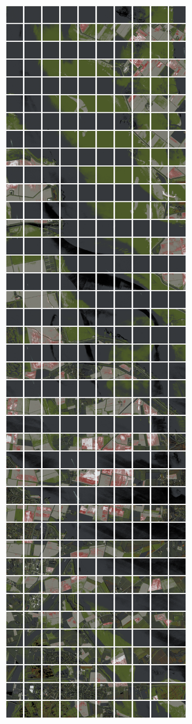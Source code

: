 <html>
<div>
<img src="https://github.com/HakkaTjakka/NL_TILE_MAP/blob/main/18/599/-1039/r.5990.-10390.png" height="44" width="44">
<img src="https://github.com/HakkaTjakka/NL_TILE_MAP/blob/main/18/599/-1039/r.5991.-10390.png" height="44" width="44">
<img src="https://github.com/HakkaTjakka/NL_TILE_MAP/blob/main/18/599/-1039/r.5992.-10390.png" height="44" width="44">
<img src="https://github.com/HakkaTjakka/NL_TILE_MAP/blob/main/18/599/-1039/r.5993.-10390.png" height="44" width="44">
<img src="https://github.com/HakkaTjakka/NL_TILE_MAP/blob/main/18/599/-1039/r.5994.-10390.png" height="44" width="44">
<img src="https://github.com/HakkaTjakka/NL_TILE_MAP/blob/main/18/599/-1039/r.5995.-10390.png" height="44" width="44">
<img src="https://github.com/HakkaTjakka/NL_TILE_MAP/blob/main/18/599/-1039/r.5996.-10390.png" height="44" width="44">
<img src="https://github.com/HakkaTjakka/NL_TILE_MAP/blob/main/18/599/-1039/r.5997.-10390.png" height="44" width="44">
<img src="https://github.com/HakkaTjakka/NL_TILE_MAP/blob/main/18/599/-1039/r.5998.-10390.png" height="44" width="44">
<img src="https://github.com/HakkaTjakka/NL_TILE_MAP/blob/main/18/599/-1039/r.5999.-10390.png" height="44" width="44">
<img src="https://github.com/HakkaTjakka/NL_TILE_MAP/blob/main/18/600/-1039/r.6000.-10390.png" height="44" width="44">
<img src="https://github.com/HakkaTjakka/NL_TILE_MAP/blob/main/18/600/-1039/r.6001.-10390.png" height="44" width="44">
<img src="https://github.com/HakkaTjakka/NL_TILE_MAP/blob/main/18/600/-1039/r.6002.-10390.png" height="44" width="44">
<img src="https://github.com/HakkaTjakka/NL_TILE_MAP/blob/main/18/600/-1039/r.6003.-10390.png" height="44" width="44">
<img src="https://github.com/HakkaTjakka/NL_TILE_MAP/blob/main/18/600/-1039/r.6004.-10390.png" height="44" width="44">
<img src="https://github.com/HakkaTjakka/NL_TILE_MAP/blob/main/18/600/-1039/r.6005.-10390.png" height="44" width="44">
<img src="https://github.com/HakkaTjakka/NL_TILE_MAP/blob/main/18/600/-1039/r.6006.-10390.png" height="44" width="44">
<img src="https://github.com/HakkaTjakka/NL_TILE_MAP/blob/main/18/600/-1039/r.6007.-10390.png" height="44" width="44">
<img src="https://github.com/HakkaTjakka/NL_TILE_MAP/blob/main/18/600/-1039/r.6008.-10390.png" height="44" width="44">
<img src="https://github.com/HakkaTjakka/NL_TILE_MAP/blob/main/18/600/-1039/r.6009.-10390.png" height="44" width="44">
<br>
<img src="https://github.com/HakkaTjakka/NL_TILE_MAP/blob/main/18/599/-1039/r.5990.-10389.png" height="44" width="44">
<img src="https://github.com/HakkaTjakka/NL_TILE_MAP/blob/main/18/599/-1039/r.5991.-10389.png" height="44" width="44">
<img src="https://github.com/HakkaTjakka/NL_TILE_MAP/blob/main/18/599/-1039/r.5992.-10389.png" height="44" width="44">
<img src="https://github.com/HakkaTjakka/NL_TILE_MAP/blob/main/18/599/-1039/r.5993.-10389.png" height="44" width="44">
<img src="https://github.com/HakkaTjakka/NL_TILE_MAP/blob/main/18/599/-1039/r.5994.-10389.png" height="44" width="44">
<img src="https://github.com/HakkaTjakka/NL_TILE_MAP/blob/main/18/599/-1039/r.5995.-10389.png" height="44" width="44">
<img src="https://github.com/HakkaTjakka/NL_TILE_MAP/blob/main/18/599/-1039/r.5996.-10389.png" height="44" width="44">
<img src="https://github.com/HakkaTjakka/NL_TILE_MAP/blob/main/18/599/-1039/r.5997.-10389.png" height="44" width="44">
<img src="https://github.com/HakkaTjakka/NL_TILE_MAP/blob/main/18/599/-1039/r.5998.-10389.png" height="44" width="44">
<img src="https://github.com/HakkaTjakka/NL_TILE_MAP/blob/main/18/599/-1039/r.5999.-10389.png" height="44" width="44">
<img src="https://github.com/HakkaTjakka/NL_TILE_MAP/blob/main/18/600/-1039/r.6000.-10389.png" height="44" width="44">
<img src="https://github.com/HakkaTjakka/NL_TILE_MAP/blob/main/18/600/-1039/r.6001.-10389.png" height="44" width="44">
<img src="https://github.com/HakkaTjakka/NL_TILE_MAP/blob/main/18/600/-1039/r.6002.-10389.png" height="44" width="44">
<img src="https://github.com/HakkaTjakka/NL_TILE_MAP/blob/main/18/600/-1039/r.6003.-10389.png" height="44" width="44">
<img src="https://github.com/HakkaTjakka/NL_TILE_MAP/blob/main/18/600/-1039/r.6004.-10389.png" height="44" width="44">
<img src="https://github.com/HakkaTjakka/NL_TILE_MAP/blob/main/18/600/-1039/r.6005.-10389.png" height="44" width="44">
<img src="https://github.com/HakkaTjakka/NL_TILE_MAP/blob/main/18/600/-1039/r.6006.-10389.png" height="44" width="44">
<img src="https://github.com/HakkaTjakka/NL_TILE_MAP/blob/main/18/600/-1039/r.6007.-10389.png" height="44" width="44">
<img src="https://github.com/HakkaTjakka/NL_TILE_MAP/blob/main/18/600/-1039/r.6008.-10389.png" height="44" width="44">
<img src="https://github.com/HakkaTjakka/NL_TILE_MAP/blob/main/18/600/-1039/r.6009.-10389.png" height="44" width="44">
<br>
<img src="https://github.com/HakkaTjakka/NL_TILE_MAP/blob/main/18/599/-1039/r.5990.-10388.png" height="44" width="44">
<img src="https://github.com/HakkaTjakka/NL_TILE_MAP/blob/main/18/599/-1039/r.5991.-10388.png" height="44" width="44">
<img src="https://github.com/HakkaTjakka/NL_TILE_MAP/blob/main/18/599/-1039/r.5992.-10388.png" height="44" width="44">
<img src="https://github.com/HakkaTjakka/NL_TILE_MAP/blob/main/18/599/-1039/r.5993.-10388.png" height="44" width="44">
<img src="https://github.com/HakkaTjakka/NL_TILE_MAP/blob/main/18/599/-1039/r.5994.-10388.png" height="44" width="44">
<img src="https://github.com/HakkaTjakka/NL_TILE_MAP/blob/main/18/599/-1039/r.5995.-10388.png" height="44" width="44">
<img src="https://github.com/HakkaTjakka/NL_TILE_MAP/blob/main/18/599/-1039/r.5996.-10388.png" height="44" width="44">
<img src="https://github.com/HakkaTjakka/NL_TILE_MAP/blob/main/18/599/-1039/r.5997.-10388.png" height="44" width="44">
<img src="https://github.com/HakkaTjakka/NL_TILE_MAP/blob/main/18/599/-1039/r.5998.-10388.png" height="44" width="44">
<img src="https://github.com/HakkaTjakka/NL_TILE_MAP/blob/main/18/599/-1039/r.5999.-10388.png" height="44" width="44">
<img src="https://github.com/HakkaTjakka/NL_TILE_MAP/blob/main/18/600/-1039/r.6000.-10388.png" height="44" width="44">
<img src="https://github.com/HakkaTjakka/NL_TILE_MAP/blob/main/18/600/-1039/r.6001.-10388.png" height="44" width="44">
<img src="https://github.com/HakkaTjakka/NL_TILE_MAP/blob/main/18/600/-1039/r.6002.-10388.png" height="44" width="44">
<img src="https://github.com/HakkaTjakka/NL_TILE_MAP/blob/main/18/600/-1039/r.6003.-10388.png" height="44" width="44">
<img src="https://github.com/HakkaTjakka/NL_TILE_MAP/blob/main/18/600/-1039/r.6004.-10388.png" height="44" width="44">
<img src="https://github.com/HakkaTjakka/NL_TILE_MAP/blob/main/18/600/-1039/r.6005.-10388.png" height="44" width="44">
<img src="https://github.com/HakkaTjakka/NL_TILE_MAP/blob/main/18/600/-1039/r.6006.-10388.png" height="44" width="44">
<img src="https://github.com/HakkaTjakka/NL_TILE_MAP/blob/main/18/600/-1039/r.6007.-10388.png" height="44" width="44">
<img src="https://github.com/HakkaTjakka/NL_TILE_MAP/blob/main/18/600/-1039/r.6008.-10388.png" height="44" width="44">
<img src="https://github.com/HakkaTjakka/NL_TILE_MAP/blob/main/18/600/-1039/r.6009.-10388.png" height="44" width="44">
<br>
<img src="https://github.com/HakkaTjakka/NL_TILE_MAP/blob/main/18/599/-1039/r.5990.-10387.png" height="44" width="44">
<img src="https://github.com/HakkaTjakka/NL_TILE_MAP/blob/main/18/599/-1039/r.5991.-10387.png" height="44" width="44">
<img src="https://github.com/HakkaTjakka/NL_TILE_MAP/blob/main/18/599/-1039/r.5992.-10387.png" height="44" width="44">
<img src="https://github.com/HakkaTjakka/NL_TILE_MAP/blob/main/18/599/-1039/r.5993.-10387.png" height="44" width="44">
<img src="https://github.com/HakkaTjakka/NL_TILE_MAP/blob/main/18/599/-1039/r.5994.-10387.png" height="44" width="44">
<img src="https://github.com/HakkaTjakka/NL_TILE_MAP/blob/main/18/599/-1039/r.5995.-10387.png" height="44" width="44">
<img src="https://github.com/HakkaTjakka/NL_TILE_MAP/blob/main/18/599/-1039/r.5996.-10387.png" height="44" width="44">
<img src="https://github.com/HakkaTjakka/NL_TILE_MAP/blob/main/18/599/-1039/r.5997.-10387.png" height="44" width="44">
<img src="https://github.com/HakkaTjakka/NL_TILE_MAP/blob/main/18/599/-1039/r.5998.-10387.png" height="44" width="44">
<img src="https://github.com/HakkaTjakka/NL_TILE_MAP/blob/main/18/599/-1039/r.5999.-10387.png" height="44" width="44">
<img src="https://github.com/HakkaTjakka/NL_TILE_MAP/blob/main/18/600/-1039/r.6000.-10387.png" height="44" width="44">
<img src="https://github.com/HakkaTjakka/NL_TILE_MAP/blob/main/18/600/-1039/r.6001.-10387.png" height="44" width="44">
<img src="https://github.com/HakkaTjakka/NL_TILE_MAP/blob/main/18/600/-1039/r.6002.-10387.png" height="44" width="44">
<img src="https://github.com/HakkaTjakka/NL_TILE_MAP/blob/main/18/600/-1039/r.6003.-10387.png" height="44" width="44">
<img src="https://github.com/HakkaTjakka/NL_TILE_MAP/blob/main/18/600/-1039/r.6004.-10387.png" height="44" width="44">
<img src="https://github.com/HakkaTjakka/NL_TILE_MAP/blob/main/18/600/-1039/r.6005.-10387.png" height="44" width="44">
<img src="https://github.com/HakkaTjakka/NL_TILE_MAP/blob/main/18/600/-1039/r.6006.-10387.png" height="44" width="44">
<img src="https://github.com/HakkaTjakka/NL_TILE_MAP/blob/main/18/600/-1039/r.6007.-10387.png" height="44" width="44">
<img src="https://github.com/HakkaTjakka/NL_TILE_MAP/blob/main/18/600/-1039/r.6008.-10387.png" height="44" width="44">
<img src="https://github.com/HakkaTjakka/NL_TILE_MAP/blob/main/18/600/-1039/r.6009.-10387.png" height="44" width="44">
<br>
<img src="https://github.com/HakkaTjakka/NL_TILE_MAP/blob/main/18/599/-1039/r.5990.-10386.png" height="44" width="44">
<img src="https://github.com/HakkaTjakka/NL_TILE_MAP/blob/main/18/599/-1039/r.5991.-10386.png" height="44" width="44">
<img src="https://github.com/HakkaTjakka/NL_TILE_MAP/blob/main/18/599/-1039/r.5992.-10386.png" height="44" width="44">
<img src="https://github.com/HakkaTjakka/NL_TILE_MAP/blob/main/18/599/-1039/r.5993.-10386.png" height="44" width="44">
<img src="https://github.com/HakkaTjakka/NL_TILE_MAP/blob/main/18/599/-1039/r.5994.-10386.png" height="44" width="44">
<img src="https://github.com/HakkaTjakka/NL_TILE_MAP/blob/main/18/599/-1039/r.5995.-10386.png" height="44" width="44">
<img src="https://github.com/HakkaTjakka/NL_TILE_MAP/blob/main/18/599/-1039/r.5996.-10386.png" height="44" width="44">
<img src="https://github.com/HakkaTjakka/NL_TILE_MAP/blob/main/18/599/-1039/r.5997.-10386.png" height="44" width="44">
<img src="https://github.com/HakkaTjakka/NL_TILE_MAP/blob/main/18/599/-1039/r.5998.-10386.png" height="44" width="44">
<img src="https://github.com/HakkaTjakka/NL_TILE_MAP/blob/main/18/599/-1039/r.5999.-10386.png" height="44" width="44">
<img src="https://github.com/HakkaTjakka/NL_TILE_MAP/blob/main/18/600/-1039/r.6000.-10386.png" height="44" width="44">
<img src="https://github.com/HakkaTjakka/NL_TILE_MAP/blob/main/18/600/-1039/r.6001.-10386.png" height="44" width="44">
<img src="https://github.com/HakkaTjakka/NL_TILE_MAP/blob/main/18/600/-1039/r.6002.-10386.png" height="44" width="44">
<img src="https://github.com/HakkaTjakka/NL_TILE_MAP/blob/main/18/600/-1039/r.6003.-10386.png" height="44" width="44">
<img src="https://github.com/HakkaTjakka/NL_TILE_MAP/blob/main/18/600/-1039/r.6004.-10386.png" height="44" width="44">
<img src="https://github.com/HakkaTjakka/NL_TILE_MAP/blob/main/18/600/-1039/r.6005.-10386.png" height="44" width="44">
<img src="https://github.com/HakkaTjakka/NL_TILE_MAP/blob/main/18/600/-1039/r.6006.-10386.png" height="44" width="44">
<img src="https://github.com/HakkaTjakka/NL_TILE_MAP/blob/main/18/600/-1039/r.6007.-10386.png" height="44" width="44">
<img src="https://github.com/HakkaTjakka/NL_TILE_MAP/blob/main/18/600/-1039/r.6008.-10386.png" height="44" width="44">
<img src="https://github.com/HakkaTjakka/NL_TILE_MAP/blob/main/18/600/-1039/r.6009.-10386.png" height="44" width="44">
<br>
<img src="https://github.com/HakkaTjakka/NL_TILE_MAP/blob/main/18/599/-1039/r.5990.-10385.png" height="44" width="44">
<img src="https://github.com/HakkaTjakka/NL_TILE_MAP/blob/main/18/599/-1039/r.5991.-10385.png" height="44" width="44">
<img src="https://github.com/HakkaTjakka/NL_TILE_MAP/blob/main/18/599/-1039/r.5992.-10385.png" height="44" width="44">
<img src="https://github.com/HakkaTjakka/NL_TILE_MAP/blob/main/18/599/-1039/r.5993.-10385.png" height="44" width="44">
<img src="https://github.com/HakkaTjakka/NL_TILE_MAP/blob/main/18/599/-1039/r.5994.-10385.png" height="44" width="44">
<img src="https://github.com/HakkaTjakka/NL_TILE_MAP/blob/main/18/599/-1039/r.5995.-10385.png" height="44" width="44">
<img src="https://github.com/HakkaTjakka/NL_TILE_MAP/blob/main/18/599/-1039/r.5996.-10385.png" height="44" width="44">
<img src="https://github.com/HakkaTjakka/NL_TILE_MAP/blob/main/18/599/-1039/r.5997.-10385.png" height="44" width="44">
<img src="https://github.com/HakkaTjakka/NL_TILE_MAP/blob/main/18/599/-1039/r.5998.-10385.png" height="44" width="44">
<img src="https://github.com/HakkaTjakka/NL_TILE_MAP/blob/main/18/599/-1039/r.5999.-10385.png" height="44" width="44">
<img src="https://github.com/HakkaTjakka/NL_TILE_MAP/blob/main/18/600/-1039/r.6000.-10385.png" height="44" width="44">
<img src="https://github.com/HakkaTjakka/NL_TILE_MAP/blob/main/18/600/-1039/r.6001.-10385.png" height="44" width="44">
<img src="https://github.com/HakkaTjakka/NL_TILE_MAP/blob/main/18/600/-1039/r.6002.-10385.png" height="44" width="44">
<img src="https://github.com/HakkaTjakka/NL_TILE_MAP/blob/main/18/600/-1039/r.6003.-10385.png" height="44" width="44">
<img src="https://github.com/HakkaTjakka/NL_TILE_MAP/blob/main/18/600/-1039/r.6004.-10385.png" height="44" width="44">
<img src="https://github.com/HakkaTjakka/NL_TILE_MAP/blob/main/18/600/-1039/r.6005.-10385.png" height="44" width="44">
<img src="https://github.com/HakkaTjakka/NL_TILE_MAP/blob/main/18/600/-1039/r.6006.-10385.png" height="44" width="44">
<img src="https://github.com/HakkaTjakka/NL_TILE_MAP/blob/main/18/600/-1039/r.6007.-10385.png" height="44" width="44">
<img src="https://github.com/HakkaTjakka/NL_TILE_MAP/blob/main/18/600/-1039/r.6008.-10385.png" height="44" width="44">
<img src="https://github.com/HakkaTjakka/NL_TILE_MAP/blob/main/18/600/-1039/r.6009.-10385.png" height="44" width="44">
<br>
<img src="https://github.com/HakkaTjakka/NL_TILE_MAP/blob/main/18/599/-1039/r.5990.-10384.png" height="44" width="44">
<img src="https://github.com/HakkaTjakka/NL_TILE_MAP/blob/main/18/599/-1039/r.5991.-10384.png" height="44" width="44">
<img src="https://github.com/HakkaTjakka/NL_TILE_MAP/blob/main/18/599/-1039/r.5992.-10384.png" height="44" width="44">
<img src="https://github.com/HakkaTjakka/NL_TILE_MAP/blob/main/18/599/-1039/r.5993.-10384.png" height="44" width="44">
<img src="https://github.com/HakkaTjakka/NL_TILE_MAP/blob/main/18/599/-1039/r.5994.-10384.png" height="44" width="44">
<img src="https://github.com/HakkaTjakka/NL_TILE_MAP/blob/main/18/599/-1039/r.5995.-10384.png" height="44" width="44">
<img src="https://github.com/HakkaTjakka/NL_TILE_MAP/blob/main/18/599/-1039/r.5996.-10384.png" height="44" width="44">
<img src="https://github.com/HakkaTjakka/NL_TILE_MAP/blob/main/18/599/-1039/r.5997.-10384.png" height="44" width="44">
<img src="https://github.com/HakkaTjakka/NL_TILE_MAP/blob/main/18/599/-1039/r.5998.-10384.png" height="44" width="44">
<img src="https://github.com/HakkaTjakka/NL_TILE_MAP/blob/main/18/599/-1039/r.5999.-10384.png" height="44" width="44">
<img src="https://github.com/HakkaTjakka/NL_TILE_MAP/blob/main/18/600/-1039/r.6000.-10384.png" height="44" width="44">
<img src="https://github.com/HakkaTjakka/NL_TILE_MAP/blob/main/18/600/-1039/r.6001.-10384.png" height="44" width="44">
<img src="https://github.com/HakkaTjakka/NL_TILE_MAP/blob/main/18/600/-1039/r.6002.-10384.png" height="44" width="44">
<img src="https://github.com/HakkaTjakka/NL_TILE_MAP/blob/main/18/600/-1039/r.6003.-10384.png" height="44" width="44">
<img src="https://github.com/HakkaTjakka/NL_TILE_MAP/blob/main/18/600/-1039/r.6004.-10384.png" height="44" width="44">
<img src="https://github.com/HakkaTjakka/NL_TILE_MAP/blob/main/18/600/-1039/r.6005.-10384.png" height="44" width="44">
<img src="https://github.com/HakkaTjakka/NL_TILE_MAP/blob/main/18/600/-1039/r.6006.-10384.png" height="44" width="44">
<img src="https://github.com/HakkaTjakka/NL_TILE_MAP/blob/main/18/600/-1039/r.6007.-10384.png" height="44" width="44">
<img src="https://github.com/HakkaTjakka/NL_TILE_MAP/blob/main/18/600/-1039/r.6008.-10384.png" height="44" width="44">
<img src="https://github.com/HakkaTjakka/NL_TILE_MAP/blob/main/18/600/-1039/r.6009.-10384.png" height="44" width="44">
<br>
<img src="https://github.com/HakkaTjakka/NL_TILE_MAP/blob/main/18/599/-1039/r.5990.-10383.png" height="44" width="44">
<img src="https://github.com/HakkaTjakka/NL_TILE_MAP/blob/main/18/599/-1039/r.5991.-10383.png" height="44" width="44">
<img src="https://github.com/HakkaTjakka/NL_TILE_MAP/blob/main/18/599/-1039/r.5992.-10383.png" height="44" width="44">
<img src="https://github.com/HakkaTjakka/NL_TILE_MAP/blob/main/18/599/-1039/r.5993.-10383.png" height="44" width="44">
<img src="https://github.com/HakkaTjakka/NL_TILE_MAP/blob/main/18/599/-1039/r.5994.-10383.png" height="44" width="44">
<img src="https://github.com/HakkaTjakka/NL_TILE_MAP/blob/main/18/599/-1039/r.5995.-10383.png" height="44" width="44">
<img src="https://github.com/HakkaTjakka/NL_TILE_MAP/blob/main/18/599/-1039/r.5996.-10383.png" height="44" width="44">
<img src="https://github.com/HakkaTjakka/NL_TILE_MAP/blob/main/18/599/-1039/r.5997.-10383.png" height="44" width="44">
<img src="https://github.com/HakkaTjakka/NL_TILE_MAP/blob/main/18/599/-1039/r.5998.-10383.png" height="44" width="44">
<img src="https://github.com/HakkaTjakka/NL_TILE_MAP/blob/main/18/599/-1039/r.5999.-10383.png" height="44" width="44">
<img src="https://github.com/HakkaTjakka/NL_TILE_MAP/blob/main/18/600/-1039/r.6000.-10383.png" height="44" width="44">
<img src="https://github.com/HakkaTjakka/NL_TILE_MAP/blob/main/18/600/-1039/r.6001.-10383.png" height="44" width="44">
<img src="https://github.com/HakkaTjakka/NL_TILE_MAP/blob/main/18/600/-1039/r.6002.-10383.png" height="44" width="44">
<img src="https://github.com/HakkaTjakka/NL_TILE_MAP/blob/main/18/600/-1039/r.6003.-10383.png" height="44" width="44">
<img src="https://github.com/HakkaTjakka/NL_TILE_MAP/blob/main/18/600/-1039/r.6004.-10383.png" height="44" width="44">
<img src="https://github.com/HakkaTjakka/NL_TILE_MAP/blob/main/18/600/-1039/r.6005.-10383.png" height="44" width="44">
<img src="https://github.com/HakkaTjakka/NL_TILE_MAP/blob/main/18/600/-1039/r.6006.-10383.png" height="44" width="44">
<img src="https://github.com/HakkaTjakka/NL_TILE_MAP/blob/main/18/600/-1039/r.6007.-10383.png" height="44" width="44">
<img src="https://github.com/HakkaTjakka/NL_TILE_MAP/blob/main/18/600/-1039/r.6008.-10383.png" height="44" width="44">
<img src="https://github.com/HakkaTjakka/NL_TILE_MAP/blob/main/18/600/-1039/r.6009.-10383.png" height="44" width="44">
<br>
<img src="https://github.com/HakkaTjakka/NL_TILE_MAP/blob/main/18/599/-1039/r.5990.-10382.png" height="44" width="44">
<img src="https://github.com/HakkaTjakka/NL_TILE_MAP/blob/main/18/599/-1039/r.5991.-10382.png" height="44" width="44">
<img src="https://github.com/HakkaTjakka/NL_TILE_MAP/blob/main/18/599/-1039/r.5992.-10382.png" height="44" width="44">
<img src="https://github.com/HakkaTjakka/NL_TILE_MAP/blob/main/18/599/-1039/r.5993.-10382.png" height="44" width="44">
<img src="https://github.com/HakkaTjakka/NL_TILE_MAP/blob/main/18/599/-1039/r.5994.-10382.png" height="44" width="44">
<img src="https://github.com/HakkaTjakka/NL_TILE_MAP/blob/main/18/599/-1039/r.5995.-10382.png" height="44" width="44">
<img src="https://github.com/HakkaTjakka/NL_TILE_MAP/blob/main/18/599/-1039/r.5996.-10382.png" height="44" width="44">
<img src="https://github.com/HakkaTjakka/NL_TILE_MAP/blob/main/18/599/-1039/r.5997.-10382.png" height="44" width="44">
<img src="https://github.com/HakkaTjakka/NL_TILE_MAP/blob/main/18/599/-1039/r.5998.-10382.png" height="44" width="44">
<img src="https://github.com/HakkaTjakka/NL_TILE_MAP/blob/main/18/599/-1039/r.5999.-10382.png" height="44" width="44">
<img src="https://github.com/HakkaTjakka/NL_TILE_MAP/blob/main/18/600/-1039/r.6000.-10382.png" height="44" width="44">
<img src="https://github.com/HakkaTjakka/NL_TILE_MAP/blob/main/18/600/-1039/r.6001.-10382.png" height="44" width="44">
<img src="https://github.com/HakkaTjakka/NL_TILE_MAP/blob/main/18/600/-1039/r.6002.-10382.png" height="44" width="44">
<img src="https://github.com/HakkaTjakka/NL_TILE_MAP/blob/main/18/600/-1039/r.6003.-10382.png" height="44" width="44">
<img src="https://github.com/HakkaTjakka/NL_TILE_MAP/blob/main/18/600/-1039/r.6004.-10382.png" height="44" width="44">
<img src="https://github.com/HakkaTjakka/NL_TILE_MAP/blob/main/18/600/-1039/r.6005.-10382.png" height="44" width="44">
<img src="https://github.com/HakkaTjakka/NL_TILE_MAP/blob/main/18/600/-1039/r.6006.-10382.png" height="44" width="44">
<img src="https://github.com/HakkaTjakka/NL_TILE_MAP/blob/main/18/600/-1039/r.6007.-10382.png" height="44" width="44">
<img src="https://github.com/HakkaTjakka/NL_TILE_MAP/blob/main/18/600/-1039/r.6008.-10382.png" height="44" width="44">
<img src="https://github.com/HakkaTjakka/NL_TILE_MAP/blob/main/18/600/-1039/r.6009.-10382.png" height="44" width="44">
<br>
<img src="https://github.com/HakkaTjakka/NL_TILE_MAP/blob/main/18/599/-1039/r.5990.-10381.png" height="44" width="44">
<img src="https://github.com/HakkaTjakka/NL_TILE_MAP/blob/main/18/599/-1039/r.5991.-10381.png" height="44" width="44">
<img src="https://github.com/HakkaTjakka/NL_TILE_MAP/blob/main/18/599/-1039/r.5992.-10381.png" height="44" width="44">
<img src="https://github.com/HakkaTjakka/NL_TILE_MAP/blob/main/18/599/-1039/r.5993.-10381.png" height="44" width="44">
<img src="https://github.com/HakkaTjakka/NL_TILE_MAP/blob/main/18/599/-1039/r.5994.-10381.png" height="44" width="44">
<img src="https://github.com/HakkaTjakka/NL_TILE_MAP/blob/main/18/599/-1039/r.5995.-10381.png" height="44" width="44">
<img src="https://github.com/HakkaTjakka/NL_TILE_MAP/blob/main/18/599/-1039/r.5996.-10381.png" height="44" width="44">
<img src="https://github.com/HakkaTjakka/NL_TILE_MAP/blob/main/18/599/-1039/r.5997.-10381.png" height="44" width="44">
<img src="https://github.com/HakkaTjakka/NL_TILE_MAP/blob/main/18/599/-1039/r.5998.-10381.png" height="44" width="44">
<img src="https://github.com/HakkaTjakka/NL_TILE_MAP/blob/main/18/599/-1039/r.5999.-10381.png" height="44" width="44">
<img src="https://github.com/HakkaTjakka/NL_TILE_MAP/blob/main/18/600/-1039/r.6000.-10381.png" height="44" width="44">
<img src="https://github.com/HakkaTjakka/NL_TILE_MAP/blob/main/18/600/-1039/r.6001.-10381.png" height="44" width="44">
<img src="https://github.com/HakkaTjakka/NL_TILE_MAP/blob/main/18/600/-1039/r.6002.-10381.png" height="44" width="44">
<img src="https://github.com/HakkaTjakka/NL_TILE_MAP/blob/main/18/600/-1039/r.6003.-10381.png" height="44" width="44">
<img src="https://github.com/HakkaTjakka/NL_TILE_MAP/blob/main/18/600/-1039/r.6004.-10381.png" height="44" width="44">
<img src="https://github.com/HakkaTjakka/NL_TILE_MAP/blob/main/18/600/-1039/r.6005.-10381.png" height="44" width="44">
<img src="https://github.com/HakkaTjakka/NL_TILE_MAP/blob/main/18/600/-1039/r.6006.-10381.png" height="44" width="44">
<img src="https://github.com/HakkaTjakka/NL_TILE_MAP/blob/main/18/600/-1039/r.6007.-10381.png" height="44" width="44">
<img src="https://github.com/HakkaTjakka/NL_TILE_MAP/blob/main/18/600/-1039/r.6008.-10381.png" height="44" width="44">
<img src="https://github.com/HakkaTjakka/NL_TILE_MAP/blob/main/18/600/-1039/r.6009.-10381.png" height="44" width="44">
<br>
<img src="https://github.com/HakkaTjakka/NL_TILE_MAP/blob/main/18/599/-1038/r.5990.-10380.png" height="44" width="44">
<img src="https://github.com/HakkaTjakka/NL_TILE_MAP/blob/main/18/599/-1038/r.5991.-10380.png" height="44" width="44">
<img src="https://github.com/HakkaTjakka/NL_TILE_MAP/blob/main/18/599/-1038/r.5992.-10380.png" height="44" width="44">
<img src="https://github.com/HakkaTjakka/NL_TILE_MAP/blob/main/18/599/-1038/r.5993.-10380.png" height="44" width="44">
<img src="https://github.com/HakkaTjakka/NL_TILE_MAP/blob/main/18/599/-1038/r.5994.-10380.png" height="44" width="44">
<img src="https://github.com/HakkaTjakka/NL_TILE_MAP/blob/main/18/599/-1038/r.5995.-10380.png" height="44" width="44">
<img src="https://github.com/HakkaTjakka/NL_TILE_MAP/blob/main/18/599/-1038/r.5996.-10380.png" height="44" width="44">
<img src="https://github.com/HakkaTjakka/NL_TILE_MAP/blob/main/18/599/-1038/r.5997.-10380.png" height="44" width="44">
<img src="https://github.com/HakkaTjakka/NL_TILE_MAP/blob/main/18/599/-1038/r.5998.-10380.png" height="44" width="44">
<img src="https://github.com/HakkaTjakka/NL_TILE_MAP/blob/main/18/599/-1038/r.5999.-10380.png" height="44" width="44">
<img src="https://github.com/HakkaTjakka/NL_TILE_MAP/blob/main/18/600/-1038/r.6000.-10380.png" height="44" width="44">
<img src="https://github.com/HakkaTjakka/NL_TILE_MAP/blob/main/18/600/-1038/r.6001.-10380.png" height="44" width="44">
<img src="https://github.com/HakkaTjakka/NL_TILE_MAP/blob/main/18/600/-1038/r.6002.-10380.png" height="44" width="44">
<img src="https://github.com/HakkaTjakka/NL_TILE_MAP/blob/main/18/600/-1038/r.6003.-10380.png" height="44" width="44">
<img src="https://github.com/HakkaTjakka/NL_TILE_MAP/blob/main/18/600/-1038/r.6004.-10380.png" height="44" width="44">
<img src="https://github.com/HakkaTjakka/NL_TILE_MAP/blob/main/18/600/-1038/r.6005.-10380.png" height="44" width="44">
<img src="https://github.com/HakkaTjakka/NL_TILE_MAP/blob/main/18/600/-1038/r.6006.-10380.png" height="44" width="44">
<img src="https://github.com/HakkaTjakka/NL_TILE_MAP/blob/main/18/600/-1038/r.6007.-10380.png" height="44" width="44">
<img src="https://github.com/HakkaTjakka/NL_TILE_MAP/blob/main/18/600/-1038/r.6008.-10380.png" height="44" width="44">
<img src="https://github.com/HakkaTjakka/NL_TILE_MAP/blob/main/18/600/-1038/r.6009.-10380.png" height="44" width="44">
<br>
<img src="https://github.com/HakkaTjakka/NL_TILE_MAP/blob/main/18/599/-1038/r.5990.-10379.png" height="44" width="44">
<img src="https://github.com/HakkaTjakka/NL_TILE_MAP/blob/main/18/599/-1038/r.5991.-10379.png" height="44" width="44">
<img src="https://github.com/HakkaTjakka/NL_TILE_MAP/blob/main/18/599/-1038/r.5992.-10379.png" height="44" width="44">
<img src="https://github.com/HakkaTjakka/NL_TILE_MAP/blob/main/18/599/-1038/r.5993.-10379.png" height="44" width="44">
<img src="https://github.com/HakkaTjakka/NL_TILE_MAP/blob/main/18/599/-1038/r.5994.-10379.png" height="44" width="44">
<img src="https://github.com/HakkaTjakka/NL_TILE_MAP/blob/main/18/599/-1038/r.5995.-10379.png" height="44" width="44">
<img src="https://github.com/HakkaTjakka/NL_TILE_MAP/blob/main/18/599/-1038/r.5996.-10379.png" height="44" width="44">
<img src="https://github.com/HakkaTjakka/NL_TILE_MAP/blob/main/18/599/-1038/r.5997.-10379.png" height="44" width="44">
<img src="https://github.com/HakkaTjakka/NL_TILE_MAP/blob/main/18/599/-1038/r.5998.-10379.png" height="44" width="44">
<img src="https://github.com/HakkaTjakka/NL_TILE_MAP/blob/main/18/599/-1038/r.5999.-10379.png" height="44" width="44">
<img src="https://github.com/HakkaTjakka/NL_TILE_MAP/blob/main/18/600/-1038/r.6000.-10379.png" height="44" width="44">
<img src="https://github.com/HakkaTjakka/NL_TILE_MAP/blob/main/18/600/-1038/r.6001.-10379.png" height="44" width="44">
<img src="https://github.com/HakkaTjakka/NL_TILE_MAP/blob/main/18/600/-1038/r.6002.-10379.png" height="44" width="44">
<img src="https://github.com/HakkaTjakka/NL_TILE_MAP/blob/main/18/600/-1038/r.6003.-10379.png" height="44" width="44">
<img src="https://github.com/HakkaTjakka/NL_TILE_MAP/blob/main/18/600/-1038/r.6004.-10379.png" height="44" width="44">
<img src="https://github.com/HakkaTjakka/NL_TILE_MAP/blob/main/18/600/-1038/r.6005.-10379.png" height="44" width="44">
<img src="https://github.com/HakkaTjakka/NL_TILE_MAP/blob/main/18/600/-1038/r.6006.-10379.png" height="44" width="44">
<img src="https://github.com/HakkaTjakka/NL_TILE_MAP/blob/main/18/600/-1038/r.6007.-10379.png" height="44" width="44">
<img src="https://github.com/HakkaTjakka/NL_TILE_MAP/blob/main/18/600/-1038/r.6008.-10379.png" height="44" width="44">
<img src="https://github.com/HakkaTjakka/NL_TILE_MAP/blob/main/18/600/-1038/r.6009.-10379.png" height="44" width="44">
<br>
<img src="https://github.com/HakkaTjakka/NL_TILE_MAP/blob/main/18/599/-1038/r.5990.-10378.png" height="44" width="44">
<img src="https://github.com/HakkaTjakka/NL_TILE_MAP/blob/main/18/599/-1038/r.5991.-10378.png" height="44" width="44">
<img src="https://github.com/HakkaTjakka/NL_TILE_MAP/blob/main/18/599/-1038/r.5992.-10378.png" height="44" width="44">
<img src="https://github.com/HakkaTjakka/NL_TILE_MAP/blob/main/18/599/-1038/r.5993.-10378.png" height="44" width="44">
<img src="https://github.com/HakkaTjakka/NL_TILE_MAP/blob/main/18/599/-1038/r.5994.-10378.png" height="44" width="44">
<img src="https://github.com/HakkaTjakka/NL_TILE_MAP/blob/main/18/599/-1038/r.5995.-10378.png" height="44" width="44">
<img src="https://github.com/HakkaTjakka/NL_TILE_MAP/blob/main/18/599/-1038/r.5996.-10378.png" height="44" width="44">
<img src="https://github.com/HakkaTjakka/NL_TILE_MAP/blob/main/18/599/-1038/r.5997.-10378.png" height="44" width="44">
<img src="https://github.com/HakkaTjakka/NL_TILE_MAP/blob/main/18/599/-1038/r.5998.-10378.png" height="44" width="44">
<img src="https://github.com/HakkaTjakka/NL_TILE_MAP/blob/main/18/599/-1038/r.5999.-10378.png" height="44" width="44">
<img src="https://github.com/HakkaTjakka/NL_TILE_MAP/blob/main/18/600/-1038/r.6000.-10378.png" height="44" width="44">
<img src="https://github.com/HakkaTjakka/NL_TILE_MAP/blob/main/18/600/-1038/r.6001.-10378.png" height="44" width="44">
<img src="https://github.com/HakkaTjakka/NL_TILE_MAP/blob/main/18/600/-1038/r.6002.-10378.png" height="44" width="44">
<img src="https://github.com/HakkaTjakka/NL_TILE_MAP/blob/main/18/600/-1038/r.6003.-10378.png" height="44" width="44">
<img src="https://github.com/HakkaTjakka/NL_TILE_MAP/blob/main/18/600/-1038/r.6004.-10378.png" height="44" width="44">
<img src="https://github.com/HakkaTjakka/NL_TILE_MAP/blob/main/18/600/-1038/r.6005.-10378.png" height="44" width="44">
<img src="https://github.com/HakkaTjakka/NL_TILE_MAP/blob/main/18/600/-1038/r.6006.-10378.png" height="44" width="44">
<img src="https://github.com/HakkaTjakka/NL_TILE_MAP/blob/main/18/600/-1038/r.6007.-10378.png" height="44" width="44">
<img src="https://github.com/HakkaTjakka/NL_TILE_MAP/blob/main/18/600/-1038/r.6008.-10378.png" height="44" width="44">
<img src="https://github.com/HakkaTjakka/NL_TILE_MAP/blob/main/18/600/-1038/r.6009.-10378.png" height="44" width="44">
<br>
<img src="https://github.com/HakkaTjakka/NL_TILE_MAP/blob/main/18/599/-1038/r.5990.-10377.png" height="44" width="44">
<img src="https://github.com/HakkaTjakka/NL_TILE_MAP/blob/main/18/599/-1038/r.5991.-10377.png" height="44" width="44">
<img src="https://github.com/HakkaTjakka/NL_TILE_MAP/blob/main/18/599/-1038/r.5992.-10377.png" height="44" width="44">
<img src="https://github.com/HakkaTjakka/NL_TILE_MAP/blob/main/18/599/-1038/r.5993.-10377.png" height="44" width="44">
<img src="https://github.com/HakkaTjakka/NL_TILE_MAP/blob/main/18/599/-1038/r.5994.-10377.png" height="44" width="44">
<img src="https://github.com/HakkaTjakka/NL_TILE_MAP/blob/main/18/599/-1038/r.5995.-10377.png" height="44" width="44">
<img src="https://github.com/HakkaTjakka/NL_TILE_MAP/blob/main/18/599/-1038/r.5996.-10377.png" height="44" width="44">
<img src="https://github.com/HakkaTjakka/NL_TILE_MAP/blob/main/18/599/-1038/r.5997.-10377.png" height="44" width="44">
<img src="https://github.com/HakkaTjakka/NL_TILE_MAP/blob/main/18/599/-1038/r.5998.-10377.png" height="44" width="44">
<img src="https://github.com/HakkaTjakka/NL_TILE_MAP/blob/main/18/599/-1038/r.5999.-10377.png" height="44" width="44">
<img src="https://github.com/HakkaTjakka/NL_TILE_MAP/blob/main/18/600/-1038/r.6000.-10377.png" height="44" width="44">
<img src="https://github.com/HakkaTjakka/NL_TILE_MAP/blob/main/18/600/-1038/r.6001.-10377.png" height="44" width="44">
<img src="https://github.com/HakkaTjakka/NL_TILE_MAP/blob/main/18/600/-1038/r.6002.-10377.png" height="44" width="44">
<img src="https://github.com/HakkaTjakka/NL_TILE_MAP/blob/main/18/600/-1038/r.6003.-10377.png" height="44" width="44">
<img src="https://github.com/HakkaTjakka/NL_TILE_MAP/blob/main/18/600/-1038/r.6004.-10377.png" height="44" width="44">
<img src="https://github.com/HakkaTjakka/NL_TILE_MAP/blob/main/18/600/-1038/r.6005.-10377.png" height="44" width="44">
<img src="https://github.com/HakkaTjakka/NL_TILE_MAP/blob/main/18/600/-1038/r.6006.-10377.png" height="44" width="44">
<img src="https://github.com/HakkaTjakka/NL_TILE_MAP/blob/main/18/600/-1038/r.6007.-10377.png" height="44" width="44">
<img src="https://github.com/HakkaTjakka/NL_TILE_MAP/blob/main/18/600/-1038/r.6008.-10377.png" height="44" width="44">
<img src="https://github.com/HakkaTjakka/NL_TILE_MAP/blob/main/18/600/-1038/r.6009.-10377.png" height="44" width="44">
<br>
<img src="https://github.com/HakkaTjakka/NL_TILE_MAP/blob/main/18/599/-1038/r.5990.-10376.png" height="44" width="44">
<img src="https://github.com/HakkaTjakka/NL_TILE_MAP/blob/main/18/599/-1038/r.5991.-10376.png" height="44" width="44">
<img src="https://github.com/HakkaTjakka/NL_TILE_MAP/blob/main/18/599/-1038/r.5992.-10376.png" height="44" width="44">
<img src="https://github.com/HakkaTjakka/NL_TILE_MAP/blob/main/18/599/-1038/r.5993.-10376.png" height="44" width="44">
<img src="https://github.com/HakkaTjakka/NL_TILE_MAP/blob/main/18/599/-1038/r.5994.-10376.png" height="44" width="44">
<img src="https://github.com/HakkaTjakka/NL_TILE_MAP/blob/main/18/599/-1038/r.5995.-10376.png" height="44" width="44">
<img src="https://github.com/HakkaTjakka/NL_TILE_MAP/blob/main/18/599/-1038/r.5996.-10376.png" height="44" width="44">
<img src="https://github.com/HakkaTjakka/NL_TILE_MAP/blob/main/18/599/-1038/r.5997.-10376.png" height="44" width="44">
<img src="https://github.com/HakkaTjakka/NL_TILE_MAP/blob/main/18/599/-1038/r.5998.-10376.png" height="44" width="44">
<img src="https://github.com/HakkaTjakka/NL_TILE_MAP/blob/main/18/599/-1038/r.5999.-10376.png" height="44" width="44">
<img src="https://github.com/HakkaTjakka/NL_TILE_MAP/blob/main/18/600/-1038/r.6000.-10376.png" height="44" width="44">
<img src="https://github.com/HakkaTjakka/NL_TILE_MAP/blob/main/18/600/-1038/r.6001.-10376.png" height="44" width="44">
<img src="https://github.com/HakkaTjakka/NL_TILE_MAP/blob/main/18/600/-1038/r.6002.-10376.png" height="44" width="44">
<img src="https://github.com/HakkaTjakka/NL_TILE_MAP/blob/main/18/600/-1038/r.6003.-10376.png" height="44" width="44">
<img src="https://github.com/HakkaTjakka/NL_TILE_MAP/blob/main/18/600/-1038/r.6004.-10376.png" height="44" width="44">
<img src="https://github.com/HakkaTjakka/NL_TILE_MAP/blob/main/18/600/-1038/r.6005.-10376.png" height="44" width="44">
<img src="https://github.com/HakkaTjakka/NL_TILE_MAP/blob/main/18/600/-1038/r.6006.-10376.png" height="44" width="44">
<img src="https://github.com/HakkaTjakka/NL_TILE_MAP/blob/main/18/600/-1038/r.6007.-10376.png" height="44" width="44">
<img src="https://github.com/HakkaTjakka/NL_TILE_MAP/blob/main/18/600/-1038/r.6008.-10376.png" height="44" width="44">
<img src="https://github.com/HakkaTjakka/NL_TILE_MAP/blob/main/18/600/-1038/r.6009.-10376.png" height="44" width="44">
<br>
<img src="https://github.com/HakkaTjakka/NL_TILE_MAP/blob/main/18/599/-1038/r.5990.-10375.png" height="44" width="44">
<img src="https://github.com/HakkaTjakka/NL_TILE_MAP/blob/main/18/599/-1038/r.5991.-10375.png" height="44" width="44">
<img src="https://github.com/HakkaTjakka/NL_TILE_MAP/blob/main/18/599/-1038/r.5992.-10375.png" height="44" width="44">
<img src="https://github.com/HakkaTjakka/NL_TILE_MAP/blob/main/18/599/-1038/r.5993.-10375.png" height="44" width="44">
<img src="https://github.com/HakkaTjakka/NL_TILE_MAP/blob/main/18/599/-1038/r.5994.-10375.png" height="44" width="44">
<img src="https://github.com/HakkaTjakka/NL_TILE_MAP/blob/main/18/599/-1038/r.5995.-10375.png" height="44" width="44">
<img src="https://github.com/HakkaTjakka/NL_TILE_MAP/blob/main/18/599/-1038/r.5996.-10375.png" height="44" width="44">
<img src="https://github.com/HakkaTjakka/NL_TILE_MAP/blob/main/18/599/-1038/r.5997.-10375.png" height="44" width="44">
<img src="https://github.com/HakkaTjakka/NL_TILE_MAP/blob/main/18/599/-1038/r.5998.-10375.png" height="44" width="44">
<img src="https://github.com/HakkaTjakka/NL_TILE_MAP/blob/main/18/599/-1038/r.5999.-10375.png" height="44" width="44">
<img src="https://github.com/HakkaTjakka/NL_TILE_MAP/blob/main/18/600/-1038/r.6000.-10375.png" height="44" width="44">
<img src="https://github.com/HakkaTjakka/NL_TILE_MAP/blob/main/18/600/-1038/r.6001.-10375.png" height="44" width="44">
<img src="https://github.com/HakkaTjakka/NL_TILE_MAP/blob/main/18/600/-1038/r.6002.-10375.png" height="44" width="44">
<img src="https://github.com/HakkaTjakka/NL_TILE_MAP/blob/main/18/600/-1038/r.6003.-10375.png" height="44" width="44">
<img src="https://github.com/HakkaTjakka/NL_TILE_MAP/blob/main/18/600/-1038/r.6004.-10375.png" height="44" width="44">
<img src="https://github.com/HakkaTjakka/NL_TILE_MAP/blob/main/18/600/-1038/r.6005.-10375.png" height="44" width="44">
<img src="https://github.com/HakkaTjakka/NL_TILE_MAP/blob/main/18/600/-1038/r.6006.-10375.png" height="44" width="44">
<img src="https://github.com/HakkaTjakka/NL_TILE_MAP/blob/main/18/600/-1038/r.6007.-10375.png" height="44" width="44">
<img src="https://github.com/HakkaTjakka/NL_TILE_MAP/blob/main/18/600/-1038/r.6008.-10375.png" height="44" width="44">
<img src="https://github.com/HakkaTjakka/NL_TILE_MAP/blob/main/18/600/-1038/r.6009.-10375.png" height="44" width="44">
<br>
<img src="https://github.com/HakkaTjakka/NL_TILE_MAP/blob/main/18/599/-1038/r.5990.-10374.png" height="44" width="44">
<img src="https://github.com/HakkaTjakka/NL_TILE_MAP/blob/main/18/599/-1038/r.5991.-10374.png" height="44" width="44">
<img src="https://github.com/HakkaTjakka/NL_TILE_MAP/blob/main/18/599/-1038/r.5992.-10374.png" height="44" width="44">
<img src="https://github.com/HakkaTjakka/NL_TILE_MAP/blob/main/18/599/-1038/r.5993.-10374.png" height="44" width="44">
<img src="https://github.com/HakkaTjakka/NL_TILE_MAP/blob/main/18/599/-1038/r.5994.-10374.png" height="44" width="44">
<img src="https://github.com/HakkaTjakka/NL_TILE_MAP/blob/main/18/599/-1038/r.5995.-10374.png" height="44" width="44">
<img src="https://github.com/HakkaTjakka/NL_TILE_MAP/blob/main/18/599/-1038/r.5996.-10374.png" height="44" width="44">
<img src="https://github.com/HakkaTjakka/NL_TILE_MAP/blob/main/18/599/-1038/r.5997.-10374.png" height="44" width="44">
<img src="https://github.com/HakkaTjakka/NL_TILE_MAP/blob/main/18/599/-1038/r.5998.-10374.png" height="44" width="44">
<img src="https://github.com/HakkaTjakka/NL_TILE_MAP/blob/main/18/599/-1038/r.5999.-10374.png" height="44" width="44">
<img src="https://github.com/HakkaTjakka/NL_TILE_MAP/blob/main/18/600/-1038/r.6000.-10374.png" height="44" width="44">
<img src="https://github.com/HakkaTjakka/NL_TILE_MAP/blob/main/18/600/-1038/r.6001.-10374.png" height="44" width="44">
<img src="https://github.com/HakkaTjakka/NL_TILE_MAP/blob/main/18/600/-1038/r.6002.-10374.png" height="44" width="44">
<img src="https://github.com/HakkaTjakka/NL_TILE_MAP/blob/main/18/600/-1038/r.6003.-10374.png" height="44" width="44">
<img src="https://github.com/HakkaTjakka/NL_TILE_MAP/blob/main/18/600/-1038/r.6004.-10374.png" height="44" width="44">
<img src="https://github.com/HakkaTjakka/NL_TILE_MAP/blob/main/18/600/-1038/r.6005.-10374.png" height="44" width="44">
<img src="https://github.com/HakkaTjakka/NL_TILE_MAP/blob/main/18/600/-1038/r.6006.-10374.png" height="44" width="44">
<img src="https://github.com/HakkaTjakka/NL_TILE_MAP/blob/main/18/600/-1038/r.6007.-10374.png" height="44" width="44">
<img src="https://github.com/HakkaTjakka/NL_TILE_MAP/blob/main/18/600/-1038/r.6008.-10374.png" height="44" width="44">
<img src="https://github.com/HakkaTjakka/NL_TILE_MAP/blob/main/18/600/-1038/r.6009.-10374.png" height="44" width="44">
<br>
<img src="https://github.com/HakkaTjakka/NL_TILE_MAP/blob/main/18/599/-1038/r.5990.-10373.png" height="44" width="44">
<img src="https://github.com/HakkaTjakka/NL_TILE_MAP/blob/main/18/599/-1038/r.5991.-10373.png" height="44" width="44">
<img src="https://github.com/HakkaTjakka/NL_TILE_MAP/blob/main/18/599/-1038/r.5992.-10373.png" height="44" width="44">
<img src="https://github.com/HakkaTjakka/NL_TILE_MAP/blob/main/18/599/-1038/r.5993.-10373.png" height="44" width="44">
<img src="https://github.com/HakkaTjakka/NL_TILE_MAP/blob/main/18/599/-1038/r.5994.-10373.png" height="44" width="44">
<img src="https://github.com/HakkaTjakka/NL_TILE_MAP/blob/main/18/599/-1038/r.5995.-10373.png" height="44" width="44">
<img src="https://github.com/HakkaTjakka/NL_TILE_MAP/blob/main/18/599/-1038/r.5996.-10373.png" height="44" width="44">
<img src="https://github.com/HakkaTjakka/NL_TILE_MAP/blob/main/18/599/-1038/r.5997.-10373.png" height="44" width="44">
<img src="https://github.com/HakkaTjakka/NL_TILE_MAP/blob/main/18/599/-1038/r.5998.-10373.png" height="44" width="44">
<img src="https://github.com/HakkaTjakka/NL_TILE_MAP/blob/main/18/599/-1038/r.5999.-10373.png" height="44" width="44">
<img src="https://github.com/HakkaTjakka/NL_TILE_MAP/blob/main/18/600/-1038/r.6000.-10373.png" height="44" width="44">
<img src="https://github.com/HakkaTjakka/NL_TILE_MAP/blob/main/18/600/-1038/r.6001.-10373.png" height="44" width="44">
<img src="https://github.com/HakkaTjakka/NL_TILE_MAP/blob/main/18/600/-1038/r.6002.-10373.png" height="44" width="44">
<img src="https://github.com/HakkaTjakka/NL_TILE_MAP/blob/main/18/600/-1038/r.6003.-10373.png" height="44" width="44">
<img src="https://github.com/HakkaTjakka/NL_TILE_MAP/blob/main/18/600/-1038/r.6004.-10373.png" height="44" width="44">
<img src="https://github.com/HakkaTjakka/NL_TILE_MAP/blob/main/18/600/-1038/r.6005.-10373.png" height="44" width="44">
<img src="https://github.com/HakkaTjakka/NL_TILE_MAP/blob/main/18/600/-1038/r.6006.-10373.png" height="44" width="44">
<img src="https://github.com/HakkaTjakka/NL_TILE_MAP/blob/main/18/600/-1038/r.6007.-10373.png" height="44" width="44">
<img src="https://github.com/HakkaTjakka/NL_TILE_MAP/blob/main/18/600/-1038/r.6008.-10373.png" height="44" width="44">
<img src="https://github.com/HakkaTjakka/NL_TILE_MAP/blob/main/18/600/-1038/r.6009.-10373.png" height="44" width="44">
<br>
<img src="https://github.com/HakkaTjakka/NL_TILE_MAP/blob/main/18/599/-1038/r.5990.-10372.png" height="44" width="44">
<img src="https://github.com/HakkaTjakka/NL_TILE_MAP/blob/main/18/599/-1038/r.5991.-10372.png" height="44" width="44">
<img src="https://github.com/HakkaTjakka/NL_TILE_MAP/blob/main/18/599/-1038/r.5992.-10372.png" height="44" width="44">
<img src="https://github.com/HakkaTjakka/NL_TILE_MAP/blob/main/18/599/-1038/r.5993.-10372.png" height="44" width="44">
<img src="https://github.com/HakkaTjakka/NL_TILE_MAP/blob/main/18/599/-1038/r.5994.-10372.png" height="44" width="44">
<img src="https://github.com/HakkaTjakka/NL_TILE_MAP/blob/main/18/599/-1038/r.5995.-10372.png" height="44" width="44">
<img src="https://github.com/HakkaTjakka/NL_TILE_MAP/blob/main/18/599/-1038/r.5996.-10372.png" height="44" width="44">
<img src="https://github.com/HakkaTjakka/NL_TILE_MAP/blob/main/18/599/-1038/r.5997.-10372.png" height="44" width="44">
<img src="https://github.com/HakkaTjakka/NL_TILE_MAP/blob/main/18/599/-1038/r.5998.-10372.png" height="44" width="44">
<img src="https://github.com/HakkaTjakka/NL_TILE_MAP/blob/main/18/599/-1038/r.5999.-10372.png" height="44" width="44">
<img src="https://github.com/HakkaTjakka/NL_TILE_MAP/blob/main/18/600/-1038/r.6000.-10372.png" height="44" width="44">
<img src="https://github.com/HakkaTjakka/NL_TILE_MAP/blob/main/18/600/-1038/r.6001.-10372.png" height="44" width="44">
<img src="https://github.com/HakkaTjakka/NL_TILE_MAP/blob/main/18/600/-1038/r.6002.-10372.png" height="44" width="44">
<img src="https://github.com/HakkaTjakka/NL_TILE_MAP/blob/main/18/600/-1038/r.6003.-10372.png" height="44" width="44">
<img src="https://github.com/HakkaTjakka/NL_TILE_MAP/blob/main/18/600/-1038/r.6004.-10372.png" height="44" width="44">
<img src="https://github.com/HakkaTjakka/NL_TILE_MAP/blob/main/18/600/-1038/r.6005.-10372.png" height="44" width="44">
<img src="https://github.com/HakkaTjakka/NL_TILE_MAP/blob/main/18/600/-1038/r.6006.-10372.png" height="44" width="44">
<img src="https://github.com/HakkaTjakka/NL_TILE_MAP/blob/main/18/600/-1038/r.6007.-10372.png" height="44" width="44">
<img src="https://github.com/HakkaTjakka/NL_TILE_MAP/blob/main/18/600/-1038/r.6008.-10372.png" height="44" width="44">
<img src="https://github.com/HakkaTjakka/NL_TILE_MAP/blob/main/18/600/-1038/r.6009.-10372.png" height="44" width="44">
<br>
<img src="https://github.com/HakkaTjakka/NL_TILE_MAP/blob/main/18/599/-1038/r.5990.-10371.png" height="44" width="44">
<img src="https://github.com/HakkaTjakka/NL_TILE_MAP/blob/main/18/599/-1038/r.5991.-10371.png" height="44" width="44">
<img src="https://github.com/HakkaTjakka/NL_TILE_MAP/blob/main/18/599/-1038/r.5992.-10371.png" height="44" width="44">
<img src="https://github.com/HakkaTjakka/NL_TILE_MAP/blob/main/18/599/-1038/r.5993.-10371.png" height="44" width="44">
<img src="https://github.com/HakkaTjakka/NL_TILE_MAP/blob/main/18/599/-1038/r.5994.-10371.png" height="44" width="44">
<img src="https://github.com/HakkaTjakka/NL_TILE_MAP/blob/main/18/599/-1038/r.5995.-10371.png" height="44" width="44">
<img src="https://github.com/HakkaTjakka/NL_TILE_MAP/blob/main/18/599/-1038/r.5996.-10371.png" height="44" width="44">
<img src="https://github.com/HakkaTjakka/NL_TILE_MAP/blob/main/18/599/-1038/r.5997.-10371.png" height="44" width="44">
<img src="https://github.com/HakkaTjakka/NL_TILE_MAP/blob/main/18/599/-1038/r.5998.-10371.png" height="44" width="44">
<img src="https://github.com/HakkaTjakka/NL_TILE_MAP/blob/main/18/599/-1038/r.5999.-10371.png" height="44" width="44">
<img src="https://github.com/HakkaTjakka/NL_TILE_MAP/blob/main/18/600/-1038/r.6000.-10371.png" height="44" width="44">
<img src="https://github.com/HakkaTjakka/NL_TILE_MAP/blob/main/18/600/-1038/r.6001.-10371.png" height="44" width="44">
<img src="https://github.com/HakkaTjakka/NL_TILE_MAP/blob/main/18/600/-1038/r.6002.-10371.png" height="44" width="44">
<img src="https://github.com/HakkaTjakka/NL_TILE_MAP/blob/main/18/600/-1038/r.6003.-10371.png" height="44" width="44">
<img src="https://github.com/HakkaTjakka/NL_TILE_MAP/blob/main/18/600/-1038/r.6004.-10371.png" height="44" width="44">
<img src="https://github.com/HakkaTjakka/NL_TILE_MAP/blob/main/18/600/-1038/r.6005.-10371.png" height="44" width="44">
<img src="https://github.com/HakkaTjakka/NL_TILE_MAP/blob/main/18/600/-1038/r.6006.-10371.png" height="44" width="44">
<img src="https://github.com/HakkaTjakka/NL_TILE_MAP/blob/main/18/600/-1038/r.6007.-10371.png" height="44" width="44">
<img src="https://github.com/HakkaTjakka/NL_TILE_MAP/blob/main/18/600/-1038/r.6008.-10371.png" height="44" width="44">
<img src="https://github.com/HakkaTjakka/NL_TILE_MAP/blob/main/18/600/-1038/r.6009.-10371.png" height="44" width="44">
<br>
</div>
</html>
